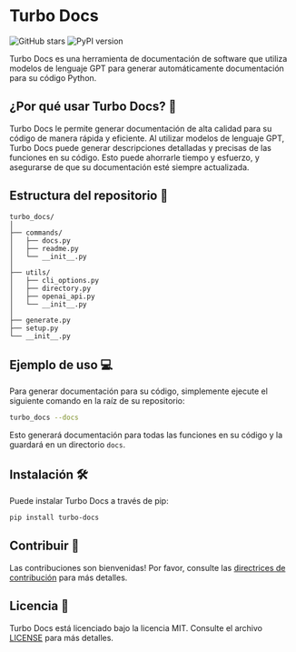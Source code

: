 # Turbo Docs

![GitHub stars](https://img.shields.io/github/stars/your_username/repo_name?style=social)
![PyPI version](https://badge.fury.io/py/turbo-docs.svg)

Turbo Docs es una herramienta de documentación de software que utiliza modelos de lenguaje GPT para generar automáticamente documentación para su código Python. 

## ¿Por qué usar Turbo Docs? 🚀

Turbo Docs le permite generar documentación de alta calidad para su código de manera rápida y eficiente. Al utilizar modelos de lenguaje GPT, Turbo Docs puede generar descripciones detalladas y precisas de las funciones en su código. Esto puede ahorrarle tiempo y esfuerzo, y asegurarse de que su documentación esté siempre actualizada.

## Estructura del repositorio 📂

```
turbo_docs/
│
├── commands/
│   ├── docs.py
│   ├── readme.py
│   └── __init__.py
│
├── utils/
│   ├── cli_options.py
│   ├── directory.py
│   ├── openai_api.py
│   └── __init__.py
│
├── generate.py
├── setup.py
└── __init__.py
```

## Ejemplo de uso 💻

Para generar documentación para su código, simplemente ejecute el siguiente comando en la raíz de su repositorio:

```bash
turbo_docs --docs
```

Esto generará documentación para todas las funciones en su código y la guardará en un directorio `docs`.

## Instalación 🛠️

Puede instalar Turbo Docs a través de pip:

```bash
pip install turbo-docs
```

## Contribuir 🤝

Las contribuciones son bienvenidas! Por favor, consulte las [directrices de contribución](CONTRIBUTING.md) para más detalles.

## Licencia 📄

Turbo Docs está licenciado bajo la licencia MIT. Consulte el archivo [LICENSE](LICENSE) para más detalles.